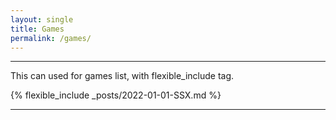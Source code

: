 ```yaml
---
layout: single
title: Games
permalink: /games/
---
```


***

This can used for games list, with flexible_include tag.

{% flexible_include _posts/2022-01-01-SSX.md %}

***
